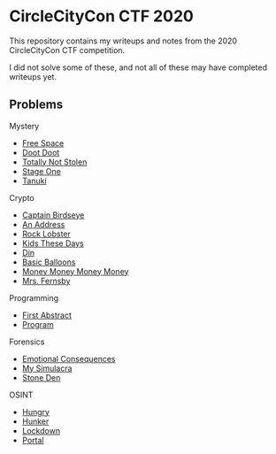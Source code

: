 CircleCityCon CTF 2020
======================
This repository contains my writeups and notes from the 2020 CircleCityCon
CTF competition.

I did not solve some of these, and not all of these may have completed
writeups yet.

Problems
--------
Mystery
- [Free Space](./free-space)
- [Doot Doot](./doot-doot)
- [Totally Not Stolen](./totally-not-stolen)
- [Stage One](./stage-one)
- [Tanuki](./tanuki)

Crypto
- [Captain Birdseye](./captain-birdseye)
- [An Address](./an-address)
- [Rock Lobster](./rock-lobster)
- [Kids These Days](./kids-these-days)
- [Din](./din)
- [Basic Balloons](./basic-balloons)
- [Money Money Money Money](./money-money-money-money)
- [Mrs. Fernsby](./mrs-fernsby)

Programming
- [First Abstract](./first-abstract)
- [Program](./program)

Forensics
- [Emotional Consequences](./emotional-consequences)
- [My Simulacra](./my-simulacra)
- [Stone Den](./stone-den)

OSINT
- [Hungry](./hungry)
- [Hunker](./hunker)
- [Lockdown](./lockdown)
- [Portal](./portal)
